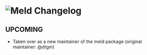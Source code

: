 # ![Meld Changelog](https://img.shields.io/badge/Meld-Package%20Changelog-blue.svg?style=for-the-badge)

## UPCOMING

- Taken over as a new maintainer of the meld package (original maintainer: @dtgm)
